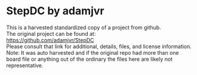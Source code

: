 
# StepDC by adamjvr  
This is a harvested standardized copy of a project from github.  
The original project can be found at:  
https://github.com/adamjvr/StepDC  
Please consult that link for additional, details, files, and license information.  
Note: It was auto harvested and if the original repo had more than one board file or anything out of the ordinary the files here are likely not representative.  
    